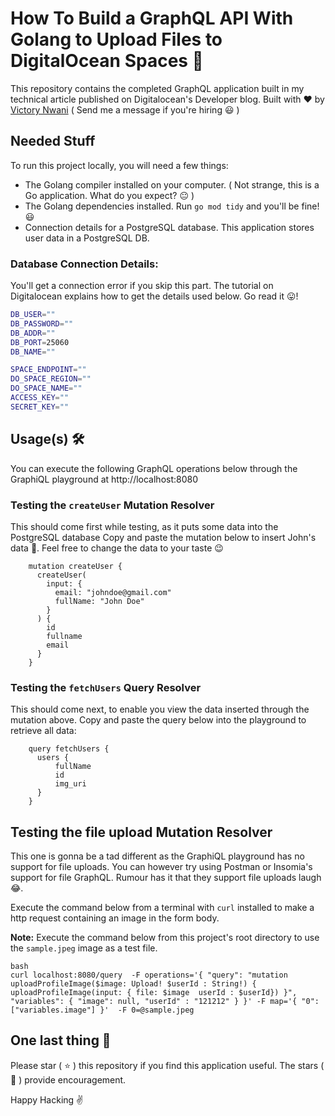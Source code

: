 # How To Build a GraphQL API With Golang to Upload Files to DigitalOcean Spaces 🚀
This repository contains the completed GraphQL application built in my technical article published on Digitalocean's Developer blog.
Built with ❤️ by [Victory Nwani](https://www.linkedin.com/in/victory-nwani-b820b2157/) ( Send me a message if you're hiring 😃 )

## Needed Stuff

To run this project locally, you will need a few things: 
- The Golang compiler installed on your computer. ( Not strange, this is a Go application. What do you expect?  😐 )
- The Golang dependencies installed. Run `go mod tidy` and you'll be fine! 😃
- Connection details for a PostgreSQL database. This application stores user data in a PostgreSQL DB.

### Database Connection Details:
You'll get a connection error if you skip this part.
The tutorial on Digitalocean explains how to get the details used below. Go read it 😛!

```bash
DB_USER=""
DB_PASSWORD=""
DB_ADDR=""
DB_PORT=25060
DB_NAME=""

SPACE_ENDPOINT=""
DO_SPACE_REGION=""
DO_SPACE_NAME=""
ACCESS_KEY=""
SECRET_KEY=""
```

## Usage(s) 🛠

You can execute the following GraphQL operations below through the GraphiQL playground at http://localhost:8080

### Testing the `createUser` Mutation Resolver 

This should come first while testing, as it puts some data into the PostgreSQL database
Copy and paste the mutation below to insert John's data 👨. Feel free to change the data to your taste 😉

```gql
    mutation createUser {
      createUser(
        input: {
          email: "johndoe@gmail.com"
          fullName: "John Doe"
        }
      ) {
        id
        fullname
        email
      }
    }
```

### Testing the `fetchUsers` Query Resolver 

This should come next, to enable you view the data inserted through the mutation above. 
Copy and paste the query below into the playground to retrieve all data:

```gql
    query fetchUsers {
      users {
          fullName
          id
          img_uri
      }
    }
```


## Testing the file upload Mutation Resolver
This one is gonna be a tad different as the GraphiQL playground has no support for file uploads.
You can however try using Postman or Insomia's support for file GraphQL. Rumour has it that they support file uploads laugh 😂. 

Execute the command below from a terminal with `curl` installed to make a http request containing an image in the form body.

**Note:** Execute the command below from this project's root directory to use the `sample.jpeg` image as a test file.

```
bash 
curl localhost:8080/query  -F operations='{ "query": "mutation uploadProfileImage($image: Upload! $userId : String!) { uploadProfileImage(input: { file: $image  userId : $userId}) }", "variables": { "image": null, "userId" : "121212" } }' -F map='{ "0": ["variables.image"] }'  -F 0=@sample.jpeg
```

## One last thing 🤫 

Please star ( ⭐️ ) this repository if you find this application useful. The stars ( 🌟 ) provide encouragement. 

Happy Hacking ✌️